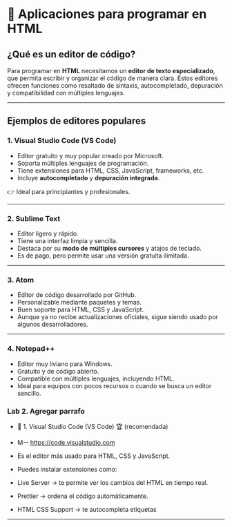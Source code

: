 # 📄 Aplicaciones para programar en HTML

## ¿Qué es un editor de código?

Para programar en **HTML** necesitamos un **editor de texto especializado**, que permita escribir y organizar el código de manera clara.
Estos editores ofrecen funciones como resaltado de sintaxis, autocompletado, depuración y compatibilidad con múltiples lenguajes. 

---

## Ejemplos de editores populares
  
### 1. Visual Studio Code (VS Code)
- Editor gratuito y muy popular creado por Microsoft. 
- Soporta múltiples lenguajes de programación. 
- Tiene extensiones para HTML, CSS, JavaScript, frameworks, etc.
- Incluye **autocompletado** y **depuración integrada**.

👉 Ideal para principiantes y profesionales.

---

### 2. Sublime Text
- Editor ligero y rápido.
- Tiene una interfaz limpia y sencilla.
- Destaca por su **modo de múltiples cursores** y atajos de teclado.
- Es de pago, pero permite usar una versión gratuita ilimitada.

---

### 3. Atom
- Editor de código desarrollado por GitHub. 
- Personalizable mediante paquetes y temas. 
- Buen soporte para HTML, CSS y JavaScript. 
- Aunque ya no recibe actualizaciones oficiales, sigue siendo usado por algunos desarrolladores.

---

### 4. Notepad++
- Editor muy liviano para Windows.
- Gratuito y de código abierto.
- Compatible con múltiples lenguajes, incluyendo HTML.
- Ideal para equipos con pocos recursos o cuando se busca un editor sencillo.

### Lab 2. Agregar parrafo
- 🧩 1. Visual Studio Code (VS Code) 🏆 (recomendada)

- M-- https://code.visualstudio.com

- Es el editor más usado para HTML, CSS y JavaScript.

- Puedes instalar extensiones como:

- Live Server → te permite ver los cambios del HTML en tiempo real.

- Prettier → ordena el código automáticamente.

- HTML CSS Support → te autocompleta etiquetas


---

